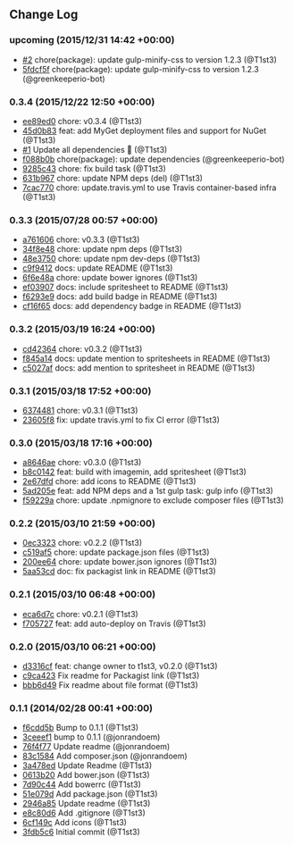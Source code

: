 ## Change Log

### upcoming (2015/12/31 14:42 +00:00)
- [#2](https://github.com/t1st3/famfamfam-silk/pull/2) chore(package): update gulp-minify-css to version 1.2.3 (@T1st3)
- [5fdcf5f](https://github.com/T1st3/famfamfam-silk/commit/5fdcf5f01aec849ecfbea7e1eaa94f9812f68a5b) chore(package): update gulp-minify-css to version 1.2.3 (@greenkeeperio-bot)

### 0.3.4 (2015/12/22 12:50 +00:00)
- [ee89ed0](https://github.com/T1st3/famfamfam-silk/commit/ee89ed015e74ea04bfa8678dd08ef0dde5f69b0a) chore: v0.3.4 (@T1st3)
- [45d0b83](https://github.com/T1st3/famfamfam-silk/commit/45d0b838a46857c23ab8ea635594e3db5178361f) feat: add MyGet deployment files and support for NuGet (@T1st3)
- [#1](https://github.com/t1st3/famfamfam-silk/pull/1) Update all dependencies 🌴 (@T1st3)
- [f088b0b](https://github.com/T1st3/famfamfam-silk/commit/f088b0b5675d37668aea7090f8db765d840d00c8) chore(package): update dependencies (@greenkeeperio-bot)
- [9285c43](https://github.com/T1st3/famfamfam-silk/commit/9285c43b8e0b5df3f5547be40eb1ccbd07e0601d) chore: fix build task (@T1st3)
- [631b967](https://github.com/T1st3/famfamfam-silk/commit/631b967d640c8e7741f06c3ca5f83a3f05542bf6) chore: update NPM deps (del) (@T1st3)
- [7cac770](https://github.com/T1st3/famfamfam-silk/commit/7cac770cdc0b50fa455745d21dc45ce3c1022695) chore: update.travis.yml to use Travis container-based infra (@T1st3)

### 0.3.3 (2015/07/28 00:57 +00:00)
- [a761606](https://github.com/T1st3/famfamfam-silk/commit/a7616060b334cb1ab111e9d4cb5870045d86bdbc) chore: v0.3.3 (@T1st3)
- [34f8e48](https://github.com/T1st3/famfamfam-silk/commit/34f8e4848d87b1c4115087bc4fd3309ca19c703f) chore: update npm deps (@T1st3)
- [48e3750](https://github.com/T1st3/famfamfam-silk/commit/48e37509e456a61af4967882959ae28a060ae4db) chore: update npm dev-deps (@T1st3)
- [c9f9412](https://github.com/T1st3/famfamfam-silk/commit/c9f94127e4b15d5d859b3c2c6d12ee3f9ca26db1) docs: update README (@T1st3)
- [6f6e48a](https://github.com/T1st3/famfamfam-silk/commit/6f6e48ac72a942218ebd779710b5798ab95d6e64) chore: update bower ignores (@T1st3)
- [ef03907](https://github.com/T1st3/famfamfam-silk/commit/ef03907ae7a8c85bdc67e964d775a5d9e7a13698) docs: include spritesheet to README (@T1st3)
- [f6293e9](https://github.com/T1st3/famfamfam-silk/commit/f6293e974bd1378d9a09abc8401138d2e70b9d27) docs: add build badge in README (@T1st3)
- [cf16f65](https://github.com/T1st3/famfamfam-silk/commit/cf16f65d222c256f2a1ff9225206cde24a9540e9) docs: add dependency badge in README (@T1st3)

### 0.3.2 (2015/03/19 16:24 +00:00)
- [cd42364](https://github.com/T1st3/famfamfam-silk/commit/cd42364fd198781e8a20f512e3d4636778fde9dc) chore: v0.3.2 (@T1st3)
- [f845a14](https://github.com/T1st3/famfamfam-silk/commit/f845a146c78712594c5627c2d29b6f3e00dd97f9) docs: update mention to spritesheets in README (@T1st3)
- [c5027af](https://github.com/T1st3/famfamfam-silk/commit/c5027af9a810f53ceaf1262363aeb2edbfac99b6) docs: add mention to spritesheet in README (@T1st3)

### 0.3.1 (2015/03/18 17:52 +00:00)
- [6374481](https://github.com/T1st3/famfamfam-silk/commit/637448133d62e7ed401cf7e33d2274507ba91eec) chore: v0.3.1 (@T1st3)
- [23605f8](https://github.com/T1st3/famfamfam-silk/commit/23605f865a13900c9e8a3826975cc715d58b9056) fix: update travis.yml to fix CI error (@T1st3)

### 0.3.0 (2015/03/18 17:16 +00:00)
- [a8646ae](https://github.com/T1st3/famfamfam-silk/commit/a8646ae76651c52623ee1753258cbe1784b58363) chore: v0.3.0 (@T1st3)
- [b8c0142](https://github.com/T1st3/famfamfam-silk/commit/b8c014277bd7d59e40da4eafdca200331c0fd7e1) feat: build with imagemin, add spritesheet (@T1st3)
- [2e67dfd](https://github.com/T1st3/famfamfam-silk/commit/2e67dfd32aa5af55637334eaa638512aa1412c3d) chore: add icons to README (@T1st3)
- [5ad205e](https://github.com/T1st3/famfamfam-silk/commit/5ad205e9e7a16581c33fb3d36c9983ac5fb27e58) feat: add NPM deps and a 1st gulp task: gulp info (@T1st3)
- [f59229a](https://github.com/T1st3/famfamfam-silk/commit/f59229afaabb2def2b66c2bedf2c38b7e342db67) chore: update .npmignore to exclude composer files (@T1st3)

### 0.2.2 (2015/03/10 21:59 +00:00)
- [0ec3323](https://github.com/T1st3/famfamfam-silk/commit/0ec3323bb8af062b583e72552d42187153145c24) chore: v0.2.2 (@T1st3)
- [c519af5](https://github.com/T1st3/famfamfam-silk/commit/c519af597630b878b8fea70691cfc55dbd9eeed2) chore: update package.json files (@T1st3)
- [200ee64](https://github.com/T1st3/famfamfam-silk/commit/200ee64157aa0aad2f08bd0af79b0536477bee1a) chore: update bower.json ignores (@T1st3)
- [5aa53cd](https://github.com/T1st3/famfamfam-silk/commit/5aa53cde57a4e64a2c996c0601a23f11a4958d36) doc: fix packagist link in README (@T1st3)

### 0.2.1 (2015/03/10 06:48 +00:00)
- [eca6d7c](https://github.com/T1st3/famfamfam-silk/commit/eca6d7c3d6a3ff5d0fe694a8657546960cbc5a2c) chore: v0.2.1 (@T1st3)
- [f705727](https://github.com/T1st3/famfamfam-silk/commit/f70572748729c0bd7eb63a12c7b78fc52cdf37ad) feat: add auto-deploy on Travis (@T1st3)

### 0.2.0 (2015/03/10 06:21 +00:00)
- [d3316cf](https://github.com/T1st3/famfamfam-silk/commit/d3316cf6be77ebd2e94cdc8975365e28e28ac2ee) feat: change owner to t1st3, v0.2.0 (@T1st3)
- [c9ca423](https://github.com/T1st3/famfamfam-silk/commit/c9ca423bcb0006593736ff8b866007cf00e02ad5) Fix readme for Packagist link (@T1st3)
- [bbb6d49](https://github.com/T1st3/famfamfam-silk/commit/bbb6d492fe5fe9e561648ee6404241a4f2916c7f) Fix readme about file format (@T1st3)

### 0.1.1 (2014/02/28 00:41 +00:00)
- [f6cdd5b](https://github.com/T1st3/famfamfam-silk/commit/f6cdd5b87d6df66da41fb70e411faba68b5f87df) Bump to 0.1.1 (@T1st3)
- [3ceeef1](https://github.com/T1st3/famfamfam-silk/commit/3ceeef123bf97e26636b458d5f9bb590c3d050bf) bump to 0.1.1 (@jonrandoem)
- [76f4f77](https://github.com/T1st3/famfamfam-silk/commit/76f4f77a540239578cc535ed4c0693ef5bd3a5b9) Update readme (@jonrandoem)
- [83c1584](https://github.com/T1st3/famfamfam-silk/commit/83c1584c1a8f6c920074b4cdb585b8962ac2b92f) Add composer.json (@jonrandoem)
- [3a478ed](https://github.com/T1st3/famfamfam-silk/commit/3a478ed1958b9f64df9cef2795364f7fc80d6223) Update Readme (@T1st3)
- [0613b20](https://github.com/T1st3/famfamfam-silk/commit/0613b20c1c742d0f7ecae99636b4bb9f49982c8f) Add bower.json (@T1st3)
- [7d90c44](https://github.com/T1st3/famfamfam-silk/commit/7d90c44ce3bd1a782daaf5d9bbfd079f7ba2ec04) Add bowerrc (@T1st3)
- [51e079d](https://github.com/T1st3/famfamfam-silk/commit/51e079decf8d03fe947d2183cff35c3b5e38e620) Add package.json (@T1st3)
- [2946a85](https://github.com/T1st3/famfamfam-silk/commit/2946a851ca32978cbb9614621c6eeabe6d031130) Update readme (@T1st3)
- [e8c80d6](https://github.com/T1st3/famfamfam-silk/commit/e8c80d67e84be58a50e2fad709fe26e6a1ab2a84) Add .gitignore (@T1st3)
- [6cf149c](https://github.com/T1st3/famfamfam-silk/commit/6cf149ceb902155d1d780069510550db8089c857) Add icons (@T1st3)
- [3fdb5c6](https://github.com/T1st3/famfamfam-silk/commit/3fdb5c61f1ff9557eeaca744a54bd2a4fb9edb1e) Initial commit (@T1st3)
